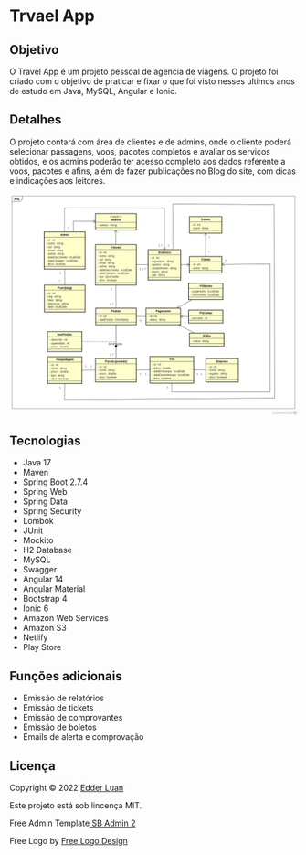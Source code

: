 # Trvael App


## Objetivo
 
O Travel App é um projeto pessoal de agencia de viagens. O projeto foi criado com o objetivo de praticar e fixar o que foi visto nesses ultimos anos de estudo em Java, MySQL, Angular e Ionic. 
 


## Detalhes

O projeto contará com área de clientes e de admins, onde o cliente poderá selecionar passagens, voos, pacotes completos e avaliar os serviços obtidos, e os admins poderão ter acesso completo aos dados referente a voos, pacotes e afins, além de fazer publicações no Blog do site, com dicas e indicações aos leitores.

<img src="https://github.com/edderluanps/travel-app/blob/74f893e7240d5ffd1d9f9d5b560c144a839cf73f/documentos/Diagrama.jpg">



## Tecnologias

* Java 17
* Maven
* Spring Boot 2.7.4
* Spring Web
* Spring Data
* Spring Security
* Lombok
* JUnit
* Mockito
* H2 Database
* MySQL
* Swagger
* Angular 14
* Angular Material
* Bootstrap 4
* Ionic 6
* Amazon Web Services
* Amazon S3
* Netlify
* Play Store



## Funções adicionais

* Emissão de relatórios
* Emissão de tickets
* Emissão de comprovantes
* Emissão de boletos
* Emails de alerta e comprovação



## Licença

Copyright © 2022 <a href="https://github.com/edderluanps" >Edder Luan</a>

Este projeto está sob lincença MIT.

Free Admin Template<a href="https://startbootstrap.com/theme/sb-admin-2"> SB Admin 2 </a>

Free Logo by <a href="https://www.freelogodesign.org">Free Logo Design</a>

